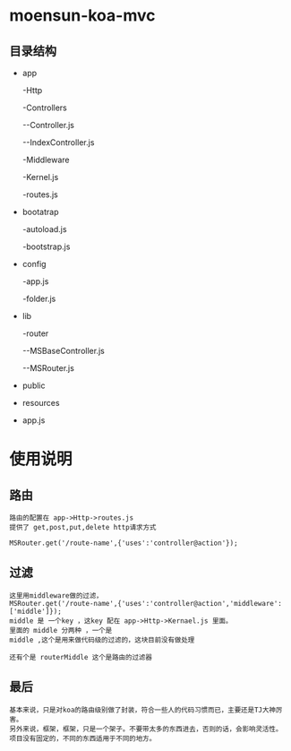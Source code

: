 # moensun-koa-mvc
## 目录结构
* app

    -Http

     -Controllers

     --Controller.js

     --IndexController.js

     -Middleware

     -Kernel.js

     -routes.js
* bootatrap

    -autoload.js

    -bootstrap.js

* config

    -app.js

    -folder.js
* lib

  -router

  --MSBaseController.js

  --MSRouter.js


* public
* resources
* app.js

# 使用说明
## 路由
    路由的配置在 app->Http->routes.js
    提供了 get,post,put,delete http请求方式

    MSRouter.get('/route-name',{'uses':'controller@action'});
## 过滤
    这里用middleware做的过滤，
    MSRouter.get('/route-name',{'uses':'controller@action','middleware':['middle']});
    middle 是 一个key ，这key 配在 app->Http->Kernael.js 里面。
    里面的 middle 分两种 ，一个是
    middle ,这个是用来做代码级的过滤的，这块目前没有做处理

    还有个是 routerMiddle 这个是路由的过滤器

## 最后
    基本来说，只是对koa的路由级别做了封装，符合一些人的代码习惯而已，主要还是TJ大神厉害。
    另外来说，框架，框架，只是一个架子。不要带太多的东西进去，否则的话，会影响灵活性。
    项目没有固定的，不同的东西适用于不同的地方。